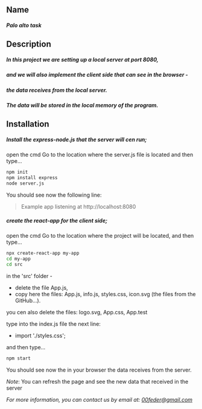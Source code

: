 
## Name

##### Palo alto task


## Description

##### In this project we are setting up a local server at port 8080,
##### and we will also implement the client side that can see in the browser -
##### the data receives from the local server.
##### The data will be stored in the local memory of the program.




## Installation

##### Install the express-node.js that the server will cen run;

open the cmd
Go to the location where the server.js file is located
and then type...

```sh
npm init
npm install express
node server.js
```

You should see now the following line:
> Example app listening at http://localhost:8080

##### create the react-app for the client side;
open the cmd
Go to the location where the project will be located,
and then type…

```sh
npx create-react-app my-app
cd my-app
cd src
```


in the 'src' folder -
- delete the file App.js,
- copy here the files: App.js, info.js, styles.css, icon.svg (the files from the GitHub...).

you cen also delete the files: logo.svg, App.css, App.test 


type into the index.js file the next line:
 * import './styles.css';

and then type…

```sh
npm start
```

You should see now the in your browser the data receives from the server.

*Note*:  You can refresh the page and see the new data that received in the server

*For more information, you can contact us by email at: 00feder@gmail.com*


